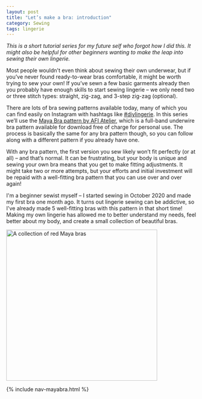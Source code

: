 ```yaml
---
layout: post
title: "Let’s make a bra: introduction"
category: Sewing
tags: lingerie
---
```


<em>This is a short tutorial series for my future self who forgot how I did this. It might also be helpful for other beginners wanting to make the leap into sewing their own lingerie.</em>

Most people wouldn't even think about sewing their own underwear, but if you’ve never found ready-to-wear bras comfortable, it might be worth trying to sew your own!
If you’ve sewn a few basic garments already then you probably have enough skills to start sewing lingerie – we only need two or three stitch types: straight, zig-zag, and 3-step zig-zag (optional).

There are lots of bra sewing patterns available today, many of which you can find easily on Instagram with hashtags like [#diylingerie](https://www.instagram.com/explore/tags/diylingerie/). In this series we’ll use the [Maya Bra pattern by AFI Atelier](https://afiatelier.com/allpatterns/maya-bra/), which is a full-band underwire bra pattern available for download free of charge for personal use. The process is basically the same for any bra pattern though, so you can follow along with a different pattern if you already have one.

With any bra pattern, the first version you sew likely won’t fit perfectly (or at all) – and that’s normal. It can be frustrating, but your body is unique and sewing your own bra means that you get to make fitting adjustments. It might take two or more attempts, but your efforts and initial investment will be repaid with a well-fitting bra pattern that you can use over and over again!

I'm a beginner sewist myself – I started sewing in October 2020 and made my first bra one month ago. It turns out lingerie sewing can be addictive, so I've already made 5 well-fitting bras with this pattern in that short time! Making my own lingerie has allowed me to better understand my needs, feel better about my body, and create a small collection of beautiful bras.

<img src="https://res.cloudinary.com/duckgoesoink/image/upload/v1613857831/maya-bras_gdftmc.jpg" alt="A collection of red Maya bras" width="400" />

{% include nav-mayabra.html %}
